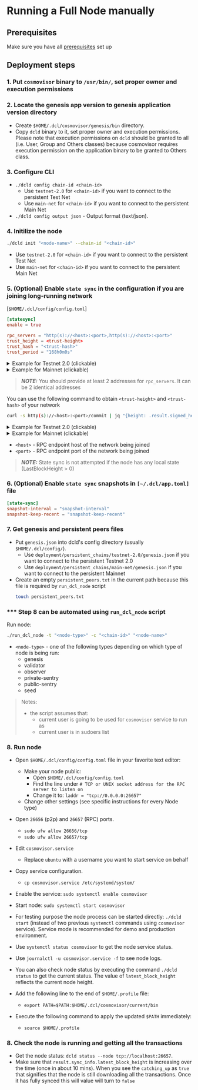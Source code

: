 # Running a Full Node manually
<!-- markdownlint-disable MD033 -->

## Prerequisites

Make sure you have all [prerequisites](./prerequisites.md) set up

## Deployment steps

### 1. Put `cosmovisor` binary to `/usr/bin/`, set proper owner and execution permissions

### 2. Locate the genesis app version to genesis application version directory

- Create `$HOME/.dcl/cosmovisor/genesis/bin` directory.
- Copy `dcld` binary to it, set proper owner and execution permissions.
    Please note that execution permissions on `dcld` should be granted to all (i.e. User, Group and Others classes)
    because cosmovisor requires execution permission on the application binary to be granted to Others class.

### 3. Configure CLI

- `./dcld config chain-id <chain-id>`
  - Use `testnet-2.0` for `<chain-id>` if you want to connect to the persistent Test Net
  - Use `main-net` for `<chain-id>` if you want to connect to the persistent Main Net
- `./dcld config output json` - Output format (text/json).

### 4. Initilize the node

```bash
./dcld init "<node-name>" --chain-id "<chain-id>"
```

- Use `testnet-2.0` for `<chain-id>` if you want to connect to the persistent Test Net
- Use `main-net` for `<chain-id>` if you want to connect to the persistent Main Net

### 5. (Optional) Enable `state sync` in the configuration if you are joining long-running network

[`$HOME/.dcl/config/config.toml`]

```toml
[statesync]
enable = true

rpc_servers = "http(s)://<host>:<port>,http(s)://<host>:<port>"
trust_height = <trust-height>
trust_hash = "<trust-hash>"
trust_period = "168h0m0s"
```

<details>
<summary>Example for Testnet 2.0 (clickable) </summary>

```toml
[statesync]
enable = true
rpc_servers = "https://on.test-net.dcl.csa-iot.org:26657,https://on.test-net.dcl.csa-iot.org:26657"
```

</details>

<details>
<summary>Example for Mainnet (clickable) </summary>

```toml
[statesync]
enable = true
rpc_servers = "https://on.dcl.csa-iot.org:26657,https://on.dcl.csa-iot.org:26657"
```

</details>

> **_NOTE:_**  You should provide at least 2 addresses for `rpc_servers`. It can be 2 identical addresses

You can use the following command to obtain `<trust-height>` and `<trust-hash>` of your network

```bash
curl -s http(s)://<host>:<port>/commit | jq "{height: .result.signed_header.header.height, hash: .result.signed_header.commit.block_id.hash}"
```

<details>
<summary>Example for Testnet 2.0 (clickable) </summary>

```bash
curl -s https://on.test-net.dcl.csa-iot.org:26657/commit | jq "{height: .result.signed_header.header.height, hash: .result.signed_header.commit.block_id.hash}"
```

</details>

<details>
<summary>Example for Mainnet (clickable) </summary>

```bash
curl -s https://on.dcl.csa-iot.org:26657/commit | jq "{height: .result.signed_header.header.height, hash: .result.signed_header.commit.block_id.hash}"
```

</details>

- `<host>` - RPC endpoint host of the network being joined
- `<port>` - RPC endpoint port of the network being joined

> **_NOTE:_** State sync is not attempted if the node has any local state (LastBlockHeight > 0)

### 6. (Optional) Enable `state sync` snapshots in `[~/.dcl/app.toml]` file

```toml
[state-sync]
snapshot-interval = "snapshot-interval"
snapshot-keep-recent = "snapshot-keep-recent"
```

### 7. Get genesis and persistent peers files

- Put `genesis.json` into dcld's config directory (usually `$HOME/.dcl/config/`).
  - Use `deployment/persistent_chains/testnet-2.0/genesis.json` if you want to connect to the persistent Testnet 2.0
  - Use `deployment/persistent_chains/main-net/genesis.json` if you want to connect to the persistent Mainnet
- Create an empty `persistent_peers.txt` in the current path because this file is required by `run_dcl_node` script
    ```bash
    touch persistent_peers.txt
    ```

### *** Step 8 can be automated using `run_dcl_node` script

Run node:

```bash
./run_dcl_node -t "<node-type>" -c "<chain-id>" "<node-name>"
```

- `<node-type>` - one of the following types depending on which type of node is being run:
  - genesis
  - validator
  - observer
  - private-sentry
  - public-sentry
  - seed

> Notes:
>
> - the script assumes that:
>   - current user is going to be used for `cosmovisor` service to run as
>   - current user is in sudoers list

### 8. Run node

- Open `$HOME/.dcl/config/config.toml` file in your favorite text editor:
  - Make your node public:
    - Open `$HOME/.dcl/config/config.toml`
    - Find the line under `# TCP or UNIX socket address for the RPC server to listen on`
    - Change it to: `laddr = "tcp://0.0.0.0:26657"`
  - Change other settings (see specific instructions for every Node type)
- Open `26656` (p2p) and `26657` (RPC) ports.
  - `sudo ufw allow 26656/tcp`
  - `sudo ufw allow 26657/tcp`
- Edit `cosmovisor.service`
  - Replace `ubuntu` with a username you want to start service on behalf
- Copy service configuration.
  - `cp cosmovisor.service /etc/systemd/system/`
- Enable the service: `sudo systemctl enable cosmovisor`
- Start node: `sudo systemctl start cosmovisor`
- For testing purpose the node process can be started directly: `./dcld start` (instead of two previous `systemctl` commands using `cosmovisor` service).
Service mode is recommended for demo and production environment.

- Use `systemctl status cosmovisor` to get the node service status.
- Use `journalctl -u cosmovisor.service -f` to see node logs.
- You can also check node status by executing the command `./dcld status` to get the current status.
    The value of `latest_block_height` reflects the current node height.

- Add the following line to the end of `$HOME/.profile` file:
  - `export PATH=$PATH:$HOME/.dcl/cosmovisor/current/bin`
- Execute the following command to apply the updated `$PATH` immediately:
  - `source $HOME/.profile`

### 8. Check the node is running and getting all the transactions

- Get the node status: `dcld status --node tcp://localhost:26657`.
- Make sure that `result.sync_info.latest_block_height` is increasing over the time (once in about 10 mins). When you see the `catching_up` as `true` that signifies that the node is still downloading all the transactions. Once it has fully synced this will value will turn to `false`
